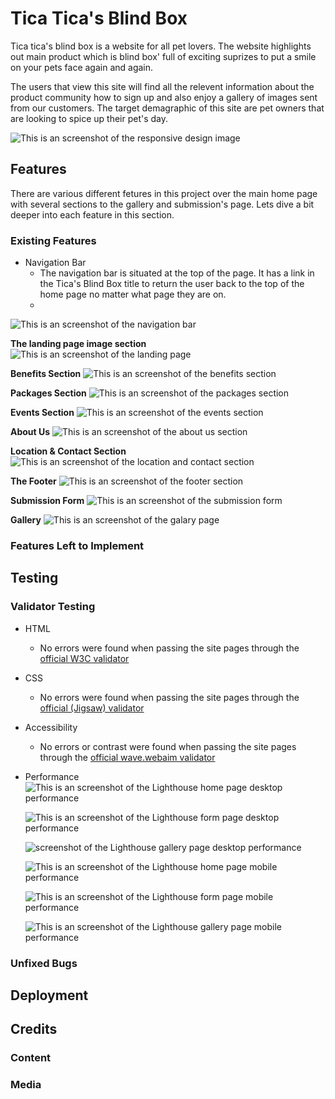 # Tica Tica's Blind Box

Tica tica's blind box is a website for all pet lovers. The website highlights out main product which is blind box' full of exciting suprizes to put a smile on your pets face again and again. 

The users that view this site will find all the relevent information about the product community how to sign up and also enjoy a gallery of images sent from our customers. The target demagraphic of this site are pet owners that are looking to spice up their pet's day.

![This is an screenshot of the responsive design image](assets/images/readme.md/responsive-design-main.png)

## Features

There are various different fetures in this project over the main home page with several sections to the gallery and submission's page. Lets dive a bit deeper into each feature in this section.

### Existing Features

* Navigation Bar
    * The navigation bar is situated at the top of the page. It has a link in the Tica's Blind Box title to return the user back to  the top of the home page no matter what page they are on.
    * 
![This is an screenshot of the navigation bar](assets/images/readme.md/navigation-bar.png)

**The landing page image section**
![This is an screenshot of the landing page](assets/images/readme.md/the-landing-page-image.png)

**Benefits Section**
![This is an screenshot of the benefits section](assets/images/readme.md/benefits-section.png)

**Packages Section**
![This is an screenshot of the packages section](assets/images/readme.md/packages-section.png)

**Events Section**
![This is an screenshot of the events section](assets/images/readme.md/events-section.png)

**About Us**
![This is an screenshot of the about us section](assets/images/readme.md/about-us-section.png)

**Location & Contact Section**
![This is an screenshot of the location and contact section](assets/images/readme.md/location-and-contact-section.png)

**The Footer**
![This is an screenshot of the footer section](assets/images/readme.md/the-footer-section.png)

**Submission Form**
![This is an screenshot of the submission form](assets/images/readme.md/submission-form.png)

**Gallery**
![This is an screenshot of the galary page](assets/images/readme.md/gallery.png)

### Features Left to Implement

## Testing

### Validator Testing
* HTML
    * No errors were found when passing the site pages through the [official W3C validator](https://validator.w3.org/)

* CSS
    * No errors were found when passing the site pages through the [official (Jigsaw) validator](https://jigsaw.w3.org/css-validator/)

* Accessibility
    * No errors or contrast were found when passing the site pages through the [official wave.webaim validator](https://wave.webaim.org/)

* Performance
    ![This is an screenshot of the Lighthouse home page desktop performance](assets/images/readme.md/lighthouse-index.html-desktop.png)

    ![This is an screenshot of the Lighthouse form page desktop performance](assets/images/readme.md/lighthouse-form.html-desktop.png)

    ![screenshot of the Lighthouse gallery page desktop performance](assets/images/readme.md/lighthouse-gallery.html-desktop.png)

    ![This is an screenshot of the Lighthouse home page mobile performance](assets/images/readme.md/lighthouse-index.html-mobile.png)

    ![This is an screenshot of the Lighthouse form page mobile performance](assets/images/readme.md/lighthouse-form.html-mobile.png)

    ![This is an screenshot of the Lighthouse gallery page mobile performance](assets/images/readme.md/lighthouse-gallery.html-mobile.png)

### Unfixed Bugs

## Deployment

## Credits

### Content

### Media

